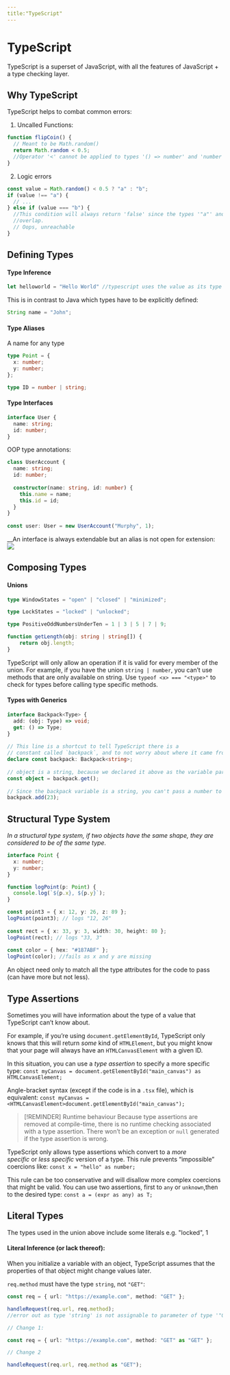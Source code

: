 ```yaml
---
title:"TypeScript"
---
```

# TypeScript
TypeScript is a superset of JavaScript, with all the features of JavaScript + a type checking layer.
## Why TypeScript
TypeScript helps to combat common errors:

1. Uncalled Functions:
```typescript
function flipCoin() {
  // Meant to be Math.random()
  return Math.random < 0.5;
  //Operator '<' cannot be applied to types '() => number' and 'number'.
}
```
2. Logic errors
```typescript
const value = Math.random() < 0.5 ? "a" : "b";
if (value !== "a") {
  // ...
} else if (value === "b") {
  //This condition will always return 'false' since the types '"a"' and '"b"' have no         
  //overlap.
  // Oops, unreachable
}
```
## Defining Types
#### Type Inference
```typescript
let helloworld = "Hello World" //typescript uses the value as its type
```

This is in contrast to Java which types have to be explicitly defined:
```java
String name = "John";
```

#### Type Aliases
A name for any type
```typescript
type Point = {
  x: number;
  y: number;
};

type ID = number | string;
```

#### Type Interfaces
```typescript
interface User {
  name: string;
  id: number;
}
```

OOP type annotations:
```typescript
class UserAccount {
  name: string;
  id: number;
 
  constructor(name: string, id: number) {
    this.name = name;
    this.id = id;
  }
}
 
const user: User = new UserAccount("Murphy", 1);
```

__An interface is always extendable but an alias is not open for extension:
![](https://i.imgur.com/ioFZmoM.png)

## Composing Types
#### Unions
```typescript
type WindowStates = "open" | "closed" | "minimized";

type LockStates = "locked" | "unlocked";

type PositiveOddNumbersUnderTen = 1 | 3 | 5 | 7 | 9;

function getLength(obj: string | string[]) {
	return obj.length;
}
```

TypeScript will only allow an operation if it is valid for every member of the union. For example, if you have the union `string | number`, you can’t use methods that are only available on string. Use `typeof <x> === "<type>"` to check for types before calling type specific methods.

#### Types with Generics
```typescript
interface Backpack<Type> {
  add: (obj: Type) => void;
  get: () => Type;
}
 
// This line is a shortcut to tell TypeScript there is a
// constant called `backpack`, and to not worry about where it came from.
declare const backpack: Backpack<string>;
 
// object is a string, because we declared it above as the variable part of Backpack.
const object = backpack.get();
 
// Since the backpack variable is a string, you can't pass a number to the add function.
backpack.add(23);
```
## Structural Type System
_In a structural type system, if two objects have the same shape, they are considered to be of the same type._

```typescript
interface Point {
  x: number;
  y: number;
}

function logPoint(p: Point) {
  console.log(`${p.x}, ${p.y}`);
}

const point3 = { x: 12, y: 26, z: 89 };
logPoint(point3); // logs "12, 26"
 
const rect = { x: 33, y: 3, width: 30, height: 80 };
logPoint(rect); // logs "33, 3"
 
const color = { hex: "#187ABF" };
logPoint(color); //fails as x and y are missing

```

An object need only to match all the type attributes for the code to pass (can have more but not less).



## Type Assertions
Sometimes you will have information about the type of a value that TypeScript can’t know about.

For example, if you’re using `document.getElementById`, TypeScript only knows that this will return _some_ kind of `HTMLElement`, but you might know that your page will always have an `HTMLCanvasElement` with a given ID.

In this situation, you can use a _type assertion_ to specify a more specific type: `const myCanvas = document.getElementById("main_canvas") as HTMLCanvasElement;`

Angle-bracket syntax (except if the code is in a `.tsx` file), which is equivalent: `const myCanvas = <HTMLCanvasElement>document.getElementById("main_canvas");`

> [!REMINDER] Runtime behaviour
> Because type assertions are removed at compile-time, there is no runtime checking associated with a type assertion. There won’t be an exception or `null` generated if the type assertion is wrong.

TypeScript only allows type assertions which convert to a _more specific_ or _less specific_ version of a type. This rule prevents “impossible” coercions like: `const x = "hello" as number;`

This rule can be too conservative and will disallow more complex coercions that might be valid. You can use two assertions, first to `any` or `unknown`,then to the desired type:
`const a = (expr as any) as T;`

## Literal Types
The types used in the union above include some literals e.g. "locked", 1

#### Literal Inference (or lack thereof):
When you initialize a variable with an object, TypeScript assumes that the properties of that object might change values later. 

`req.method` must have the type `string`, not `"GET"`:

```typescript
const req = { url: "https://example.com", method: "GET" };

handleRequest(req.url, req.method); 
//error out as type 'string' is not assignable to parameter of type '"GET" | "POST"' for req.method.

// Change 1:

const req = { url: "https://example.com", method: "GET" as "GET" };

// Change 2

handleRequest(req.url, req.method as "GET");
```
